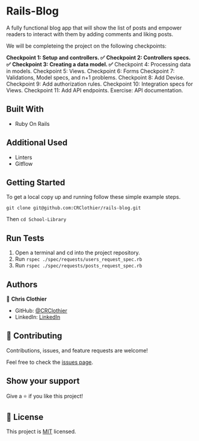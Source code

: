 # Rails-Blog

A fully functional blog app that will show the list of posts and empower readers to interact with them by adding comments and liking posts.

We will be completeing the project on the following checkpoints:

**Checkpoint 1: Setup and controllers. ✅**
**Checkpoint 2: Controllers specs. ✅**
**Checkpoint 3: Creating a data model. ✅**
Checkpoint 4: Processing data in models.
Checkpoint 5: Views.
Checkpoint 6: Forms
Checkpoint 7: Validations, Model specs, and n+1 problems.
Checkpoint 8: Add Devise.
Checkpoint 9: Add authorization rules.
Checkpoint 10: Integration specs for Views.
Checkpoint 11: Add API endpoints.
Exercise: API documentation.

## Built With

- Ruby On Rails

## Additional Used

- Linters
- Gitflow


## Getting Started

To get a local copy up and running follow these simple example steps.

`git clone git@github.com:CRClothier/rails-blog.git `

Then `cd School-Library`

## Run Tests

1. Open a terminal and cd into the project repository.
2. Run `rspec ./spec/requests/users_request_spec.rb`
3. Run `rspec ./spec/requests/posts_request_spec.rb`

## Authors

👤 **Chris Clothier**

- GitHub: [@CRClothier](https://github.com/CRClothier)
- LinkedIn: [LinkedIn](https://www.linkedin.com/in/crclothier/)

## 🤝 Contributing

Contributions, issues, and feature requests are welcome!

Feel free to check the [issues page](../../issues/).

## Show your support

Give a ⭐️ if you like this project!

## 📝 License

This project is [MIT](./MIT.md) licensed.